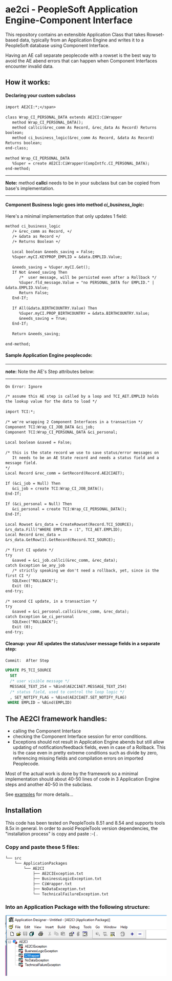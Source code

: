 # ae2ci - PeopleSoft Application Engine-Component Interface

This repository contains an extensible Application Class that takes Rowset-based data, typically from an Application Engine and writes it to a PeopleSoft database using Component Interface.

Having an AE call separate peoplecode with a rowset is the best way to avoid the AE abend errors that can happen when Component Interfaces encounter invalid data.

## How it works:

#### Declaring your custom subclass

````
import AE2CI:*;</span>

class Wrap_CI_PERSONAL_DATA extends AE2CI:CiWrapper
   method Wrap_CI_PERSONAL_DATA();
   method callci(&rec_comm As Record, &rec_data As Record) Returns boolean;
   method ci_business_logic(&rec_comm As Record, &data As Record) Returns boolean;
end-class;

method Wrap_CI_PERSONAL_DATA
   %Super = create AE2CI:CiWrapper(CompIntfc.CI_PERSONAL_DATA);
end-method;
````

***
**Note:**  method **callci** needs to be in your subclass but can be copied from base's implementation.
***


#### Component Business logic goes into method *ci\_business\_logic*:

Here's a minimal implementation that only updates 1 field:

````
method ci_business_logic
   /+ &rec_comm as Record, +/
   /+ &data as Record +/
   /+ Returns Boolean +/

   Local boolean &needs_saving = False;
   %Super.myCI.KEYPROP_EMPLID = &data.EMPLID.Value;

   &needs_saving = %Super.myCI.Get();
   If Not &need_saving Then
      /*  user message, will be persisted even after a Rollback */
      %Super.fld_message.Value = "no PERSONAL_DATA for EMPLID." | &data.EMPLID.Value;
      Return False;
   End-If;

   If All(&data.BIRTHCOUNTRY.Value) Then
      %Super.myCI.PROP_BIRTHCOUNTRY = &data.BIRTHCOUNTRY.Value;
      &needs_saving = True;
   End-If;

   Return &needs_saving;

end-method;
````

#### Sample Application Engine peoplecode:

***
**note:**  Note the AE's Step attributes below:
***

`On Error: Ignore`  


````
/* assume this AE step is called by a loop and TCI_AET.EMPLID holds the lookup value for the data to load */

import TCI:*;

/* we're wrapping 2 Component Interfaces in a transaction */
Component TCI:Wrap_CI_JOB_DATA &ci_job;
Component TCI:Wrap_CI_PERSONAL_DATA &ci_personal;

Local boolean &saved = False;

/* this is the state record we use to save status/error messages on 
   It needs to be an AE State record and needs a status field and a message field.
*/
Local Record &rec_comm = GetRecord(Record.AE2CIAET);

If (&ci_job = Null) Then
   &ci_job = create TCI:Wrap_CI_JOB_DATA();
End-If;

If (&ci_personal = Null) Then
   &ci_personal = create TCI:Wrap_CI_PERSONAL_DATA();
End-If;

Local Rowset &rs_data = CreateRowset(Record.TCI_SOURCE);
&rs_data.Fill("WHERE EMPLID = :1", TCI_AET.EMPLID);
Local Record &rec_data = &rs_data.GetRow(1).GetRecord(Record.TCI_SOURCE);

/* first CI update */
try
   &saved = &ci_job.callci(&rec_comm, &rec_data);
catch Exception &e_any_job
   /* strictly speaking we don't need a rollback, yet, since is the first CI */
   SQLExec("ROLLBACK");
   Exit (0);
end-try;

/* second CI update, in a transaction */
try
   &saved = &ci_personal.callci(&rec_comm, &rec_data);
catch Exception &e_ci_personal
   SQLExec("ROLLBACK");
   Exit (0);
end-try;

````

#### Cleanup: your AE updates the status/user message fields in a separate step:

`Commit:  After Step`  


````sql
UPDATE PS_TCI_SOURCE 
  SET
  /* user visible message */ 
  MESSAGE_TEXT_254 = %Bind(AE2CIAET.MESSAGE_TEXT_254)
  /* status field, used to control the loop logic */
  , SET_NOTIFY_FLAG = %Bind(AE2CIAET.SET_NOTIFY_FLAG) 
 WHERE EMPLID = %Bind(EMPLID)

````



## The AE2CI framework handles:

- calling the Component Interface
- checking the Component Interface session for error conditions.
- Exceptions should not result in Application Engine abends but still allow updating of notification/feedback fields, even in case of a Rollback.  This is the case even in pretty extreme conditions such as divide by zero, referencing missing fields and compilation errors on imported Peoplecode.


Most of the actual work is done by the framework so a minimal implementation should about 40-50 lines of code in 3 Application Engine steps and another 40-50 in the subclass.

See [examples](examples) for more details...


## Installation

This code has been tested on PeopleTools 8.51 and 8.54 and supports tools 8.5x in general.  In order to avoid PeopleTools version dependencies, the "installation process" is copy and paste :-( .

### Copy and paste these 5 files:

````
└── src
    └── ApplicationPackages
        └── AE2CI
            ├── AE2CIException.txt
            ├── BusinessLogicException.txt
            ├── CiWrapper.txt
            ├── NoDataException.txt
            └── TechnicalFailureException.txt
````


### Into an Application Package with the following structure:

![alt text](https://github.com/jpeyret/ae2ci/blob/master/media/ApplicationPackage.AE2CI.png "Application Package structure")
